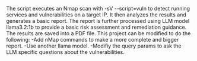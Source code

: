 The script executes an Nmap scan with -sV --script=vuln to detect running services and vulnerabilities on a target IP. It then analyzes the results and generates a basic report. The report is further processed using LLM model llama3.2:1b to provide a basic risk assessment and remediation guidance. The results are saved into a PDF file.
This project can be modified to do the following:
-Add nMap commands to make a more complete and bigger report.
-Use another llama model.
-Modifiy the query params to ask the LLM specific questions about the vulnerabilities.

